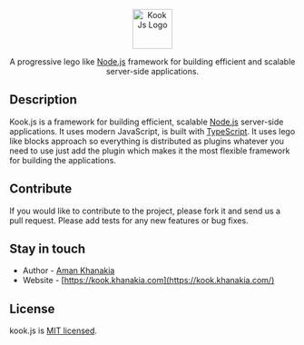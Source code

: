 <p align="center">
  <a href="https://kook.khanakia.com/" target="blank"><img src="https://avatars2.githubusercontent.com/u/66347265?s=400&u=b1b91a259fdc55c20a14b18b144ca6af4ed33931&v=4" width="70" alt="Kook Js Logo" /></a>
</p>

<p align="center">A progressive lego like <a href="http://nodejs.org" target="_blank">Node.js</a> framework for building efficient and scalable server-side applications.</p>

## Description

Kook.js is a framework for building efficient, scalable <a href="http://nodejs.org" target="_blank">Node.js</a> server-side applications. It uses modern JavaScript, is built with  <a href="http://www.typescriptlang.org" target="_blank">TypeScript</a>. It uses lego like blocks approach so everything is distributed as plugins whatever you need to use just add the plugin which makes it the most flexible framework for building the applications.


## Contribute

If you would like to contribute to the project, please fork it and send us a pull request.  Please add tests
for any new features or bug fixes.

## Stay in touch

* Author - [Aman Khanakia](https://twitter.com/mrkhanakia)
* Website - [https://kook.khanakia.com](https://kook.khanakia.com/)

## License

kook.js is [MIT licensed](LICENSE).
